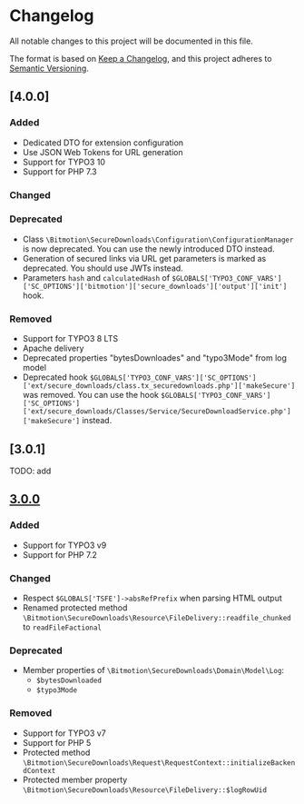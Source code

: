 # Changelog
All notable changes to this project will be documented in this file.

The format is based on [Keep a Changelog](https://keepachangelog.com/en/1.0.0/),
and this project adheres to [Semantic Versioning](https://semver.org/spec/v2.0.0.html).

## [4.0.0]
### Added
* Dedicated DTO for extension configuration
* Use JSON Web Tokens for URL generation
* Support for TYPO3 10
* Support for PHP 7.3

### Changed

### Deprecated
* Class `\Bitmotion\SecureDownloads\Configuration\ConfigurationManager` is now deprecated. You can use the newly introduced DTO instead.
* Generation of secured links via URL get parameters is marked as deprecated. You should use JWTs instead.
* Parameters `hash` and `calculatedHash` of `$GLOBALS['TYPO3_CONF_VARS']['SC_OPTIONS']['bitmotion']['secure_downloads']['output']['init']` hook.

### Removed
* Support for TYPO3 8 LTS
* Apache delivery
* Deprecated properties "bytesDownloades" and "typo3Mode" from log model
* Deprecated hook `$GLOBALS['TYPO3_CONF_VARS']['SC_OPTIONS']['ext/secure_downloads/class.tx_securedownloads.php']['makeSecure']` was removed. You can use the hook `$GLOBALS['TYPO3_CONF_VARS']['SC_OPTIONS']['ext/secure_downloads/Classes/Service/SecureDownloadService.php']['makeSecure']` instead.

## [3.0.1]
TODO: add

## [3.0.0]
### Added
* Support for TYPO3 v9
* Support for PHP 7.2

### Changed
* Respect `$GLOBALS['TSFE']->absRefPrefix` when parsing HTML output
* Renamed protected method `\Bitmotion\SecureDownloads\Resource\FileDelivery::readfile_chunked` to `readFileFactional`

### Deprecated
* Member properties of `\Bitmotion\SecureDownloads\Domain\Model\Log`:
    * `$bytesDownloaded`
    * `$typo3Mode`

### Removed
* Support for TYPO3 v7
* Support for PHP 5
* Protected method `\Bitmotion\SecureDownloads\Request\RequestContext::initializeBackendContext`
* Protected member property `\Bitmotion\SecureDownloads\Resource\FileDelivery::$logRowUid`

[3.0.0]: https://github.com/bitmotion/typo3-secure-downloads/compare/2.0.6..3.0.0
